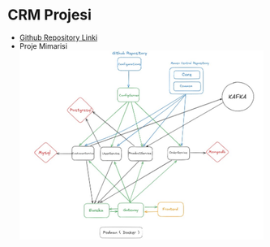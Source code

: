 # CRM Projesi
* [Github Repository Linki](https://github.com/zeynepozc/Pair1-CRM)
* Proje Mimarisi ![Proje Mimarisi](mimari.jpg)
